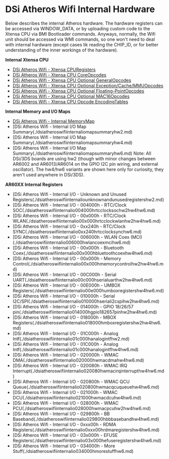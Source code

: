 # DSi Atheros Wifi Internal Hardware


Below describes the internal Atheros hardware. The hardware registers
can be accessed via WINDOW_DATA, or by uploading custom code to the
Xtensa CPU via BMI Bootloader commands.
Anyways, normally, the Wifi unit should be accessed via WMI commands, so
one won\'t need to deal with internal hardware (except cases lik
reading the CHIP_ID, or for better understanding of the inner workings
of the hardware).

**Internal Xtensa CPU**
- [DSi Atheros Wifi - Xtensa CPURegisters](./dsiatheroswifixtensacpuregisters.md)
- [DSi Atheros Wifi - Xtensa CPU CoreOpcodes](./dsiatheroswifixtensacpucoreopcodes.md)
- [DSi Atheros Wifi - Xtensa CPU Optional GeneralOpcodes](./dsiatheroswifixtensacpuoptionalgeneralopcodes.md)
- [DSi Atheros Wifi - Xtensa CPU Optional Exception/Cache/MMUOpcodes](./dsiatheroswifixtensacpuoptionalexceptioncachemmuopcodes.md)
- [DSi Atheros Wifi - Xtensa CPU Optional Floating-PointOpcodes](./dsiatheroswifixtensacpuoptionalfloatingpointopcodes.md)
- [DSi Atheros Wifi - Xtensa CPU Optional MAC16Opcodes](./dsiatheroswifixtensacpuoptionalmac16opcodes.md)
- [DSi Atheros Wifi - Xtensa CPU Opcode EncodingTables](./dsiatheroswifixtensacpuopcodeencodingtables.md)

**Internal Memory and I/O Maps**
- [DSi Atheros Wifi - Internal MemoryMap](./dsiatheroswifiinternalmemorymap.md)
- [DSi Atheros Wifi - Internal I/O Map Summary(./dsiatheroswifiinternaliomapsummaryhw2.md)
- [DSi Atheros Wifi - Internal I/O Map Summary(./dsiatheroswifiinternaliomapsummaryhw4.md)
- [DSi Atheros Wifi - Internal I/O Map Summary(./dsiatheroswifiinternaliomapsummaryhw6.md)
Note: All DSi/3DS boards are using hw2 (though with minor changes
between AR6002 and AR6013/AR6014 on the GPIO I2C pin wiring, and
external oscillator). The hw4/hw6 variants are shown here only for
curiosity, they aren\'t used anywhere in DSi/3DS).

**AR60XX Internal Registers**
- [DSi Atheros Wifi - Internal I/O - Unknown and Unused Registers(./dsiatheroswifiinternaliounknownandunusedregistershw2.md)
- [DSi Atheros Wifi - Internal I/O - 004000h - RTC/Clock SOC(./dsiatheroswifiinternalio004000hrtcclocksochw2hw4hw6.md)
- [DSi Atheros Wifi - Internal I/O - 00x000h - RTC/Clock WLAN(./dsiatheroswifiinternalio00x000hrtcclockwlanhw2hw4hw6.md)
- [DSi Atheros Wifi - Internal I/O - 0xx240h - RTC/Clock SYNC(./dsiatheroswifiinternalio0xx240hrtcclocksynchw6.md)
- [DSi Atheros Wifi - Internal I/O - 006000h - WLAN Coex (MCI)(./dsiatheroswifiinternalio006000hwlancoexmcihw6.md)
- [DSi Atheros Wifi - Internal I/O - 00x000h - Bluetooth Coex(./dsiatheroswifiinternalio00x000hbluetoothcoexhw4hw6.md)
- [DSi Atheros Wifi - Internal I/O - 00x000h - Memory Control(./dsiatheroswifiinternalio00x000hmemorycontrolhw2hw4hw6.md)
- [DSi Atheros Wifi - Internal I/O - 00C000h - Serial UART(./dsiatheroswifiinternalio00c000hserialuarthw2hw4hw6.md)
- [DSi Atheros Wifi - Internal I/O - 00E000h - UMBOX Registers(./dsiatheroswifiinternalio00e000humboxregistershw4hw6.md)
- [DSi Atheros Wifi - Internal I/O - 010000h - Serial I2C/SPI(./dsiatheroswifiinternalio010000hseriali2cspihw2hw4hw6.md)
- [DSi Atheros Wifi - Internal I/O - 014000h - GPIO 18/26/57 pin(./dsiatheroswifiinternalio014000hgpio182657pinhw2hw4hw6.md)
- [DSi Atheros Wifi - Internal I/O - 018000h - MBOX Registers(./dsiatheroswifiinternalio018000hmboxregistershw2hw4hw6.md)
- [DSi Atheros Wifi - Internal I/O - 01C000h - Analog Intf(./dsiatheroswifiinternalio01c000hanalogintfhw2.md)
- [DSi Atheros Wifi - Internal I/O - 01C000h - Analog Intf(./dsiatheroswifiinternalio01c000hanalogintfhw4hw6.md)
- [DSi Atheros Wifi - Internal I/O - 020000h - WMAC DMA(./dsiatheroswifiinternalio020000hwmacdmahw4hw6.md)
- [DSi Atheros Wifi - Internal I/O - 020080h - WMAC IRQ Interrupt(./dsiatheroswifiinternalio020080hwmacirqinterrupthw4hw6.md)
- [DSi Atheros Wifi - Internal I/O - 020800h - WMAC QCU Queue(./dsiatheroswifiinternalio020800hwmacqcuqueuehw4hw6.md)
- [DSi Atheros Wifi - Internal I/O - 021000h - WMAC DCU(./dsiatheroswifiinternalio021000hwmacdcuhw4hw6.md)
- [DSi Atheros Wifi - Internal I/O - 028000h - WMAC PCU(./dsiatheroswifiinternalio028000hwmacpcuhw2hw4hw6.md)
- [DSi Atheros Wifi - Internal I/O - 029800h - BB Baseband(./dsiatheroswifiinternalio029800hbbbasebandhw4hw6.md)
- [DSi Atheros Wifi - Internal I/O - 0xxx00h - RDMA Registers(./dsiatheroswifiinternalio0xxx00hrdmaregistershw4hw6.md)
- [DSi Atheros Wifi - Internal I/O - 03x000h - EFUSE Registers(./dsiatheroswifiinternalio03x000hefuseregistershw4hw6.md)
- [DSi Atheros Wifi - Internal I/O - 034000h - More Stuff(./dsiatheroswifiinternalio034000hmorestuffhw6.md)



